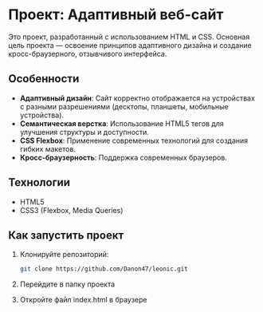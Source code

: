 # Проект: Адаптивный веб-сайт

Это проект, разработанный с использованием HTML и CSS. Основная цель проекта — освоение принципов адаптивного дизайна и создание кросс-браузерного, отзывчивого интерфейса.

## Особенности
- **Адаптивный дизайн**: Сайт корректно отображается на устройствах с разными разрешениями (десктопы, планшеты, мобильные устройства).
- **Семантическая верстка**: Использование HTML5 тегов для улучшения структуры и доступности.
- **CSS Flexbox**: Применение современных технологий для создания гибких макетов.
- **Кросс-браузерность**: Поддержка современных браузеров.

## Технологии
- HTML5
- CSS3 (Flexbox, Media Queries)

## Как запустить проект
1. Клонируйте репозиторий:
   ```bash
   git clone https://github.com/Danon47/leonic.git
2. Перейдите в папку проекта

3. Откройте файл index.html в браузере

